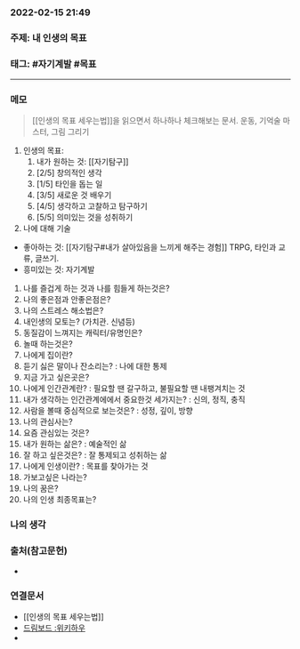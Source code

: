 ### 2022-02-15 21:49

### 주제: 내 인생의 목표
### 태그: #자기계발 #목표
----
### 메모
>[[인생의 목표 세우는법]]을 읽으면서 하나하나 체크해보는 문서.
>운동, 기억술 마스터, 그림 그리기
1. 인생의 목표:
    1. 내가 원하는 것: [[자기탐구]]
	 1. [2/5] 창의적인 생각
	 2. [1/5] 타인을 돕는 일
	 3. [3/5] 새로운 것 배우기
	 4. [4/5] 생각하고 고찰하고 탐구하기
	 5. [5/5] 의미있는 것을 성취하기
2. 나에 대해 기술
  - 좋아하는 것: [[자기탐구#내가 살아있음을 느끼게 해주는 경험]] TRPG, 타인과 교류, 글쓰기.
  - 흥미있는 것: 자기계발
 
1. 나를 즐겁게 하는 것과 나를 힘들게 하는것은?
2. 나의 좋은점과 안좋은점은?
3. 나의 스트레스 해소법은?
4. 내인생의 모토는? (가치관. 신념등)
5. 동질감이 느껴지는 캐릭터/유명인은?
6. 놀때 하는것은?
7. 나에게 집이란?
8. 듣기 싫은 말이나 잔소리는? : 나에 대한 통제
9. 지금 가고 싶은곳은?
10. 나에게 인간관계란? : 필요할 땐 갈구하고, 불필요할 땐 내팽겨치는 것
11. 내가 생각하는 인간관계에에서 중요한것 세가지는? : 신의, 정직, 충직
12. 사람을 볼때 중심적으로 보는것은? : 성정, 깊이, 방향
13. 나의 관심사는?
14. 요즘 관심있는 것은?
15. 내가 원하는 삶은? : 예술적인 삶
16. 잘 하고 싶은것은? : 잘 통제되고 성취하는 삶
17. 나에게 인생이란? : 목표를 찾아가는 것
18. 가보고싶은 나라는?
19. 나의 꿈은?
20. 나의 인생 최종목표는?

### 나의 생각
>
### 출처(참고문헌)
- 

### 연결문서
- [[인생의 목표 세우는법]]
- [드림보드 :위키하우](https://ko.wikihow.com/%EB%B9%84%EC%A0%84%EB%B3%B4%EB%93%9C-%EB%A7%8C%EB%93%9C%EB%8A%94-%EB%B0%A9%EB%B2%95)
- 